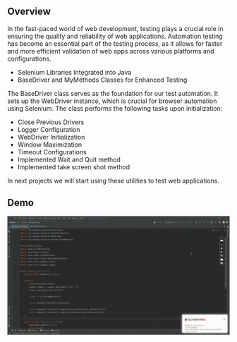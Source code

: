 ## Overview
In the fast-paced world of web development, testing plays a crucial role in ensuring the quality and reliability of web applications. Automation testing has become an essential part of the testing process, as it allows for faster and more efficient validation of web apps across various platforms and configurations.

- Selenium Libraries Integrated into Java
- BaseDriver and MyMethods Classes for Enhanced Testing

The BaseDriver class serves as the foundation for our test automation. It sets up the WebDriver instance, which is crucial for browser automation using Selenium. The class performs the following tasks upon initialization:

- Close Previous Drivers
- Logger Configuration
- WebDriver Initialization
- Window Maximization
- Timeout Configurations
- Implemented Wait and Quit method
- Implemented take screen shot method

In next projects we will start using these utilities to test web applications.

## Demo
<img src="https://github.com/TunahanBoyaci/Utilities/blob/main/24.07.2023_18.32.56_REC.gif">
